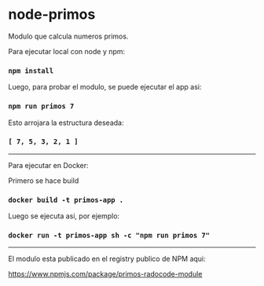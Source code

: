 # node-primos

Modulo que calcula numeros primos.

Para ejecutar local con node y npm:

### `npm install`

Luego, para probar el modulo, se puede ejecutar el app asi:

### `npm run primos 7`

Esto arrojara la estructura deseada:

### `[ 7, 5, 3, 2, 1 ]`

-----------------

Para ejecutar en Docker:

Primero se hace build

### `docker build -t primos-app .`

Luego se ejecuta asi, por ejemplo:
### `docker run -t primos-app sh -c "npm run primos 7"`

-----------------

El modulo esta publicado en el registry publico de NPM aqui:

https://www.npmjs.com/package/primos-radocode-module
